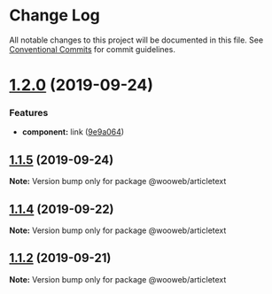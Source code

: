 # Change Log

All notable changes to this project will be documented in this file.
See [Conventional Commits](https://conventionalcommits.org) for commit guidelines.

# [1.2.0](https://github.com/samuel-gomez/static-website/compare/v1.1.5...v1.2.0) (2019-09-24)


### Features

* **component:** link ([9e9a064](https://github.com/samuel-gomez/static-website/commit/9e9a064))





## [1.1.5](https://github.com/samuel-gomez/static-website/compare/v1.1.4...v1.1.5) (2019-09-24)

**Note:** Version bump only for package @wooweb/articletext





## [1.1.4](https://github.com/samuel-gomez/static-website/compare/v1.1.3...v1.1.4) (2019-09-22)

**Note:** Version bump only for package @wooweb/articletext





## [1.1.2](https://github.com/samuel-gomez/static-website/compare/v1.1.1...v1.1.2) (2019-09-21)

**Note:** Version bump only for package @wooweb/articletext

